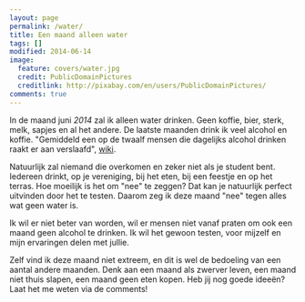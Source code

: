 ```yaml
---
layout: page
permalink: /water/
title: Een maand alleen water
tags: []
modified: 2014-06-14
image:
  feature: covers/water.jpg
  credit: PublicDomainPictures
  creditlink: http://pixabay.com/en/users/PublicDomainPictures/
comments: true
---
```


In de maand juni *2014* zal ik alleen water drinken. Geen koffie, bier, sterk, melk, sapjes en al het andere. De laatste maanden drink ik veel alcohol en koffie. "Gemiddeld een op de twaalf mensen die dagelijks alcohol drinken raakt er aan verslaafd", [wiki](http://nl.wikipedia.org/wiki/Alcoholist#Hoeveel_is_veel). 

Natuurlijk zal niemand die overkomen en zeker niet als je student bent. Iedereen drinkt, op je vereniging, bij het eten, bij een feestje en op het terras. Hoe moeilijk is het om "nee" te zeggen? Dat kan je natuurlijk perfect uitvinden door het te testen. Daarom zeg ik deze maand "nee" tegen alles wat geen water is.

Ik wil er niet beter van worden, wil er mensen niet vanaf praten om ook een maand geen alcohol te drinken. Ik wil het gewoon testen, voor mijzelf en mijn ervaringen delen met jullie.

Zelf vind ik deze maand niet extreem, en dit is wel de bedoeling van een aantal andere maanden. Denk aan een maand als zwerver leven, een maand niet thuis slapen, een maand geen eten kopen. Heb jij nog goede ideeën? Laat het me weten via de comments!
